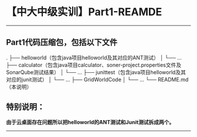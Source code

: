 ﻿# 【中大中级实训】Part1-REAMDE
---
## Part1代码压缩包，包括以下文件
.
├── helloworld（包含java项目helloworld及其对应的ANT测试）
│   └── ...
├── calculator（包含java项目calculator、soner-project.properties文件及SonarQube测试结果）
│   └── ...
├── junittest（包含java项目helloworld及其对应的junit测试）
│   └── ...
├── GridWorldCode
│   └── ...
└── README.md（本说明）

## 特别说明：
**由于云桌面存在问题所以把helloworld的ANT测试和Junit测试拆成两个。**

---